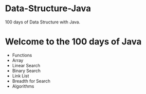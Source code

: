 # Data-Structure-Java
100 days of Data Structure with Java.
<h1> Welcome to the 100 days of Java </h1>

- Functions 
- Array
- Linear Search
- Binary Search
- Link List
- Breadth for Search
- Algorithms
